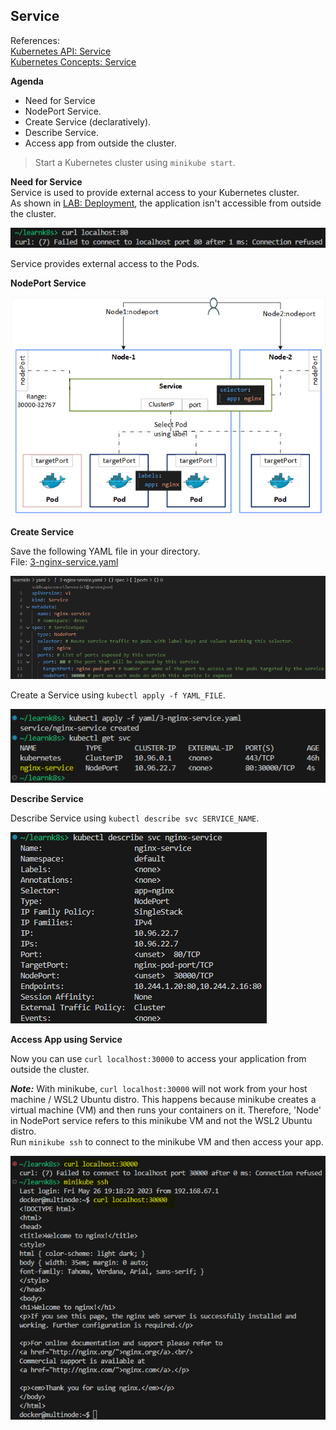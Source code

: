 ## Service

References:  
[Kubernetes API: Service](https://kubernetes.io/docs/reference/kubernetes-api/service-resources/service-v1/)  
[Kubernetes Concepts: Service](https://kubernetes.io/docs/concepts/services-networking/service/)

**Agenda**
* Need for Service
* NodePort Service.
* Create Service (declaratively).
* Describe Service.
* Access app from outside the cluster.

> Start a Kubernetes cluster using `minikube start`.

**Need for Service**  
Service is used to provide external access to your Kubernetes cluster.  
As shown in [LAB: Deployment](k8s-lab-deployment.md), the application isn't accessible from outside the cluster.

![Deployment: app access error](images/image-1.png)

Service provides external access to the Pods.

**NodePort Service**

![NodePort Service](images/k8s-service-nodeport.png)

**Create Service**

Save the following YAML file in your directory.  
File: [3-nginx-service.yaml](yaml/3-nginx-service.yaml)

![k8s-yaml-deployment](images/k8s-yaml-service.png)

Create a Service using `kubectl apply -f YAML_FILE`.

![Service: Create](images/k8s-service-create.png)

**Describe Service**

Describe Service using `kubectl describe svc SERVICE_NAME`.

![k8s-service-describe](images/k8s-service-describe.png)

**Access App using Service**

Now you can use `curl localhost:30000` to access your application from outside the cluster.  

***Note:*** With minikube, `curl localhost:30000` will not work from your host machine / WSL2 Ubuntu distro. This happens because minikube creates a virtual machine (VM) and then runs your containers on it. Therefore, 'Node' in NodePort service refers to this minikube VM and not the WSL2 Ubuntu distro.  
Run `minikube ssh` to connect to the minikube VM and then access your app.

![k8s-service-nodeport-accessapp](images/k8s-service-nodeport-accessapp.png)
